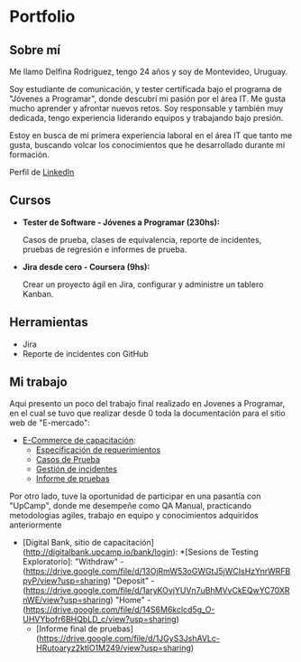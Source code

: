 # Portfolio

## Sobre mí

Me llamo Delfina Rodriguez, tengo 24 años y soy de Montevideo, Uruguay.

Soy estudiante de comunicación, y tester certificada bajo el programa de "Jóvenes a Programar", donde descubrí mi pasión por el área IT. Me gusta mucho aprender y afrontar nuevos retos. Soy responsable y también muy dedicada, tengo experiencia liderando equipos y trabajando bajo presión.

Estoy en busca de mi primera experiencia laboral en el área IT que tanto me gusta, buscando volcar los conocimientos que he desarrollado durante mi formación.

Perfil de [LinkedIn](https://www.linkedin.com/in/delfina-rodriguez-a41445253/)

## Cursos
* **Tester de Software - Jóvenes a Programar (230hs):**

  Casos de prueba, clases de equivalencia, reporte de incidentes, pruebas de regresión e informes de prueba.
  
* **Jira desde cero - Coursera (9hs):**

  Crear un proyecto ágil en Jira, configurar y administre un tablero Kanban.
  
## Herramientas

* Jira
* Reporte de incidentes con GitHub

## Mi trabajo
Aqui presento un poco del trabajo final realizado en Jovenes a Programar, en el cual se tuvo que realizar desde 0 toda la documentación para el sitio web de "E-mercado":

* [E-Commerce de capacitación](https://japceibal.github.io/e-mercado-TESTING/index.html):
  * [Especificación de requerimientos](https://drive.google.com/file/d/1K8_mHOXb3gJquuCmF-9APEcAubNOliXx/view?usp=sharing)
  * [Casos de Prueba](https://docs.google.com/spreadsheets/d/1Y1ttlFS-dI2svDl4PVXaLrcgdKyWm3cr/edit?usp=sharing&ouid=103034878235768917190&rtpof=true&sd=true)
  * [Gestión de incidentes](https://docs.google.com/spreadsheets/d/13Uyg7zY0K7Msv1DiV-hISn3bDEo06saf/edit?usp=sharing&ouid=103034878235768917190&rtpof=true&sd=true)
  * [Informe de pruebas](https://drive.google.com/file/d/1keL67KGLMmQyKB6igooAQDUus-k1T1aY/view?usp=sharing)

Por otro lado, tuve la oportunidad de participar en una pasantía con "UpCamp", donde me desempeñe como QA Manual, practicando metodologias agiles, trabajo en equipo y conocimientos adquiridos anteriormente

* [Digital Bank, sitio de capacitación] (http://digitalbank.upcamp.io/bank/login):
  *[Sesions de Testing Exploratorio]:
    "Withdraw" - (https://drive.google.com/file/d/13OjRmW53oGWGtJ5jWCIsHzYnrWRFBpyP/view?usp=sharing)
    "Deposit" - (https://drive.google.com/file/d/1aryKOvjYUVn7uBhMVvCkEQwYC70XRnWE/view?usp=sharing)
    "Home" - (https://drive.google.com/file/d/14S6M6kclcd5g_O-UHVYbofr6BHQbLD_c/view?usp=sharing)
  * [Informe final de pruebas] (https://drive.google.com/file/d/1JGyS3JshAVLc-HRutoaryz2ktlO1M249/view?usp=sharing)
